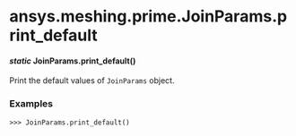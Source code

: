 # ansys.meshing.prime.JoinParams.print_default

<a id="ansys.meshing.prime.JoinParams.print_default"></a>

#### *static* JoinParams.print_default()

Print the default values of `JoinParams` object.

### Examples

```pycon
>>> JoinParams.print_default()
```

<!-- !! processed by numpydoc !! -->
